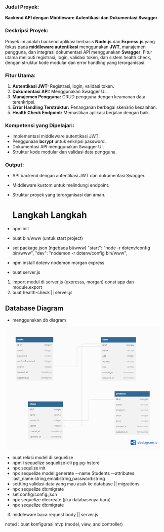 ### **Judul Proyek:**

**Backend API dengan Middleware Autentikasi dan Dokumentasi Swagger**

### **Deskripsi Proyek:**

Proyek ini adalah backend aplikasi berbasis **Node.js** dan **Express.js** yang fokus pada **middleware autentikasi** menggunakan **JWT**, manajemen pengguna, dan integrasi dokumentasi API menggunakan **Swagger**. Fitur utama meliputi registrasi, login, validasi token, dan sistem health check, dengan struktur kode modular dan error handling yang terorganisasi.

### **Fitur Utama:**

1. **Autentikasi JWT:** Registrasi, login, validasi token.
2. **Dokumentasi API:** Menggunakan Swagger UI.
3. **Manajemen Pengguna:** CRUD pengguna dengan keamanan data terenkripsi.
4. **Error Handling Terstruktur:** Penanganan berbagai skenario kesalahan.
5. **Health Check Endpoint:** Memastikan aplikasi berjalan dengan baik.

### **Kompetensi yang Dipelajari:**

- Implementasi middleware autentikasi JWT.
- Penggunaan **bcrypt** untuk enkripsi password.
- Dokumentasi API menggunakan Swagger UI.
- Struktur kode modular dan validasi data pengguna.

### **Output:**

- API backend dengan autentikasi JWT dan dokumentasi Swagger.
- Middleware kustom untuk melindungi endpoint.
- Struktur proyek yang terorganisasi dan aman.

  # Langkah Langkah

- npm init
- buat bin/www (untuk start project)
- set package.json (ngebaca bi/www)
  "start": "node -r dotenv/config bin/www",
  "dev": "nodemon -r dotenv/config bin/www",
- npm install dotenv nodemon morgan express
- buat server.js

1. import modul di server.js (expresss, morgan)
   const app dan module.export
2. buat health-check || server.js

## Database Diagram

- menggunakan db diagram
<p align="center">
  <img src="public/images/db-diagram.png" alt="alt text" width="500" />
</p>

- buat relasi model di sequelize
- npm i sequelize sequelize-cli pg pg-hstore
- npx sequlize init
- npx sequelize model:generate --name Students --attributes last_name:string,email:string,password:string
- settting validasi data yang mau asuk ke database || migrations
- npx sequelize db:migrate
- set config/config.json
- npx sequelize db:create (jika databasenya baru)
- npx sequelize db:migrate

3. middleware baca request body || server.js

noted : buat konfigurasi mvp (model, view, and controller)
